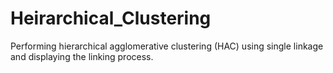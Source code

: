 # Heirarchical_Clustering
Performing hierarchical agglomerative clustering (HAC) using single linkage and displaying the linking process.
